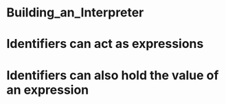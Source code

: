 # Building_an_Interpreter

# Identifiers can act as expressions
# Identifiers can also hold the value of an expression 